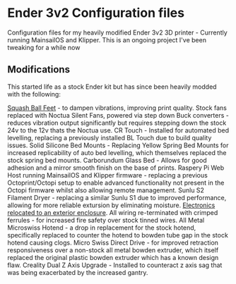 # Ender 3v2 Configuration files
Configuration files for my heavily modified Ender 3v2 3D printer - Currently running MainsailOS and Klipper. This is an ongoing project I've been tweaking for a while now

## Modifications
This started life as a stock Ender kit but has since been heavily modded with the following:

[Squash Ball Feet](https://www.thingiverse.com/thing:4809869) - to dampen vibrations, improving print quality.
Stock fans replaced with Noctua Silent Fans, powered via step down Buck converters - reduces vibration output significantly but requires stepping down the stock 24v to the 12v thats the Noctua use.
CR Touch - Installed for automated bed levelling, replacing a previously installed BL Touch due to build quality issues.
Solid Silicone Bed Mounts - Replacing Yellow Spring Bed Mounts for increased replicability of auto bed levelling, which themselves replaced the stock spring bed mounts.
Carborundum Glass Bed - Allows for good adhesion and a mirror smooth finish on the base of prints.
Raspery Pi Web Host running MainsailOS and Klipper firmware - replacing a previous Octoprint/Octopi setup to enable advanced functionality not present in the Octopi firmware whilst also allowing remote management.
Sunlu S2 Filament Dryer - replacing a similar Sunlu S1 due to improved performance, allowing for more reliable extursion by eliminating moisture.
[Electronics relocated to an exterior enclosure](https://www.thingiverse.com/thing:4742032).
All wiring re-terminated with crimped ferrules - for increased fire safety over stock tinned wires.
All Metal Microswiss Hotend - a drop in replacement for the stock hotend, specifically replaced to counter the hotend to bowden tube gap in the stock hotend causing clogs.
Micro Swiss Direct Drive - for improved retraction responsiveness over a non-stock all metal bowden extruder, which itself replaced the original plastic bowden extruder which has a known design flaw.
Creality Dual Z Axis Upgrade - Installed to counteract z axis sag that was being exacerbated by the increased gantry.
